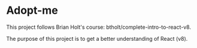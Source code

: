 # Adopt-me

This project follows Brian Holt's course: btholt/complete-intro-to-react-v8. 

The purpose of this project is to get a better understanding of React (v8).
